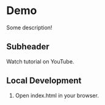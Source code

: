 # Demo

Some description!


## Subheader

Watch tutorial on YouTube.

## Local Development

1. Open index.html in your browser.

